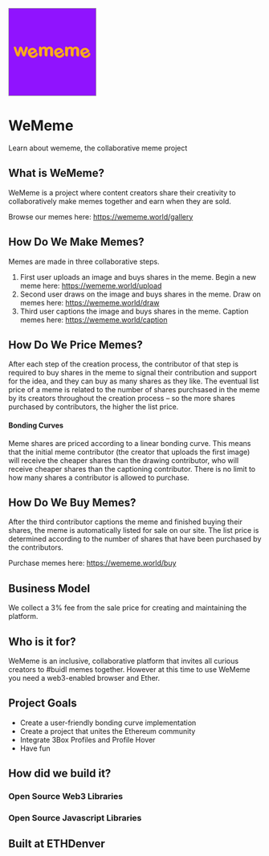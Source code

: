 
![WeMeme Logo](/wememelogo.png)
      

# WeMeme
Learn about wememe, the collaborative meme project

## What is WeMeme?
WeMeme is a project where content creators share their creativity to collaboratively make memes together and earn when they are sold.

Browse our memes here: https://wememe.world/gallery

## How Do We Make Memes?
Memes are made in three collaborative steps.
1. First user uploads an image and buys shares in the meme. Begin a new meme here: https://wememe.world/upload
2. Second user draws on the image and buys shares in the meme. Draw on memes here: https://wememe.world/draw
3. Third user captions the image and buys shares in the meme. Caption memes here: https://wememe.world/caption

## How Do We Price Memes?
After each step of the creation process, the contributor of that step is required to buy shares in the meme to signal their contribution and support for the idea, and they can buy as many shares as they like. The eventual list price of a meme is related to the number of shares purchsased in the meme by its creators throughout the creation process – so the more shares purchased by contributors, the higher the list price.

#### Bonding Curves
Meme shares are priced according to a linear bonding curve. This means that the initial meme contributor (the creator that uploads the first image) will receive the cheaper shares than the drawing contributor, who will receive cheaper shares than the captioning contributor. There is no limit to how many shares a contributor is allowed to purchase.

## How Do We Buy Memes?
After the third contributor captions the meme and finished buying their shares, the meme is automatically listed for sale on our site. The list price is determined according to the number of shares that have been purchased by the contributors.

Purchase memes here: https://wememe.world/buy

## Business Model
We collect a 3% fee from the sale price for creating and maintaining the platform.

## Who is it for?
WeMeme is an inclusive, collaborative platform that invites all curious creators to #buidl memes together. However at this time to use WeMeme you need a web3-enabled browser and Ether.

## Project Goals
* Create a user-friendly bonding curve implementation
* Create a project that unites the Ethereum community
* Integrate 3Box Profiles and Profile Hover
* Have fun


## How did we build it?


### Open Source Web3 Libraries


### Open Source Javascript Libraries


## Built at ETHDenver
